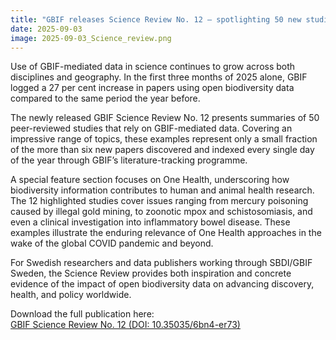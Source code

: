 ```yaml
---
title: "GBIF releases Science Review No. 12 – spotlighting 50 new studies powered by open biodiversity data"
date: 2025-09-03
image: 2025-09-03_Science_review.png
---
```


Use of GBIF-mediated data in science continues to grow across both disciplines and geography. In the first three months of 2025 alone, GBIF logged a 27 per cent increase in papers using open biodiversity data compared to the same period the year before.

The newly released GBIF Science Review No. 12 presents summaries of 50 peer-reviewed studies that rely on GBIF-mediated data. Covering an impressive range of topics, these examples represent only a small fraction of the more than six new papers discovered and indexed every single day of the year through GBIF’s literature-tracking programme.

A special feature section focuses on One Health, underscoring how biodiversity information contributes to human and animal health research. The 12 highlighted studies cover issues ranging from mercury poisoning caused by illegal gold mining, to zoonotic mpox and schistosomiasis, and even a clinical investigation into inflammatory bowel disease. These examples illustrate the enduring relevance of One Health approaches in the wake of the global COVID pandemic and beyond.

For Swedish researchers and data publishers working through SBDI/GBIF Sweden, the Science Review provides both inspiration and concrete evidence of the impact of open biodiversity data on advancing discovery, health, and policy worldwide.

Download the full publication here:  
[GBIF Science Review No. 12 (DOI: 10.35035/6bn4-er73)](https://doi.org/10.35035/6bn4-er73)

